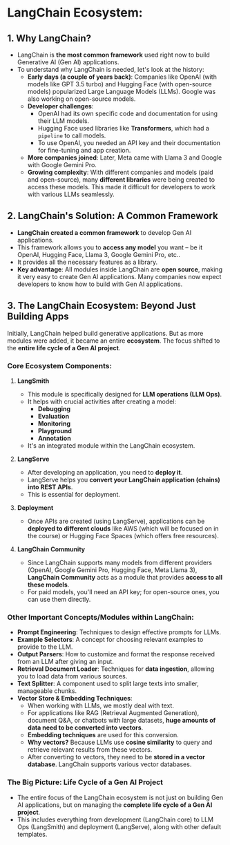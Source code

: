 # LangChain Ecosystem: 

## 1. Why LangChain?

*   LangChain is **the most common framework** used right now to build Generative AI (Gen AI) applications.
*   To understand why LangChain is needed, let's look at the history:
    *   **Early days (a couple of years back)**: Companies like OpenAI (with models like GPT 3.5 turbo) and Hugging Face (with open-source models) popularized Large Language Models (LLMs). Google was also working on open-source models.
    *   **Developer challenges**:
        *   OpenAI had its own specific code and documentation for using their LLM models.
        *   Hugging Face used libraries like **Transformers**, which had a `pipeline` to call models.
        *   To use OpenAI, you needed an API key and their documentation for fine-tuning and app creation.
    *   **More companies joined**: Later, Meta came with Llama 3 and Google with Google Gemini Pro.
    *   **Growing complexity**: With different companies and models (paid and open-source), many **different libraries** were being created to access these models. This made it difficult for developers to work with various LLMs seamlessly.

## 2. LangChain's Solution: A Common Framework

*   **LangChain created a common framework** to develop Gen AI applications.
*   This framework allows you to **access any model** you want – be it OpenAI, Hugging Face, Llama 3, Google Gemini Pro, etc..
*   It provides all the necessary features as a library.
*   **Key advantage**: All modules inside LangChain are **open source**, making it very easy to create Gen AI applications. Many companies now expect developers to know how to build with Gen AI applications.

## 3. The LangChain Ecosystem: Beyond Just Building Apps

Initially, LangChain helped build generative applications. But as more modules were added, it became an entire **ecosystem**. The focus shifted to the **entire life cycle of a Gen AI project**.

### Core Ecosystem Components:

1.  **LangSmith**
    *   This module is specifically designed for **LLM operations (LLM Ops)**.
    *   It helps with crucial activities after creating a model:
        *   **Debugging**
        *   **Evaluation**
        *   **Monitoring**
        *   **Playground**
        *   **Annotation**
    *   It's an integrated module within the LangChain ecosystem.

2.  **LangServe**
    *   After developing an application, you need to **deploy it**.
    *   LangServe helps you **convert your LangChain application (chains) into REST APIs**.
    *   This is essential for deployment.

3.  **Deployment**
    *   Once APIs are created (using LangServe), applications can be **deployed to different clouds** like AWS (which will be focused on in the course) or Hugging Face Spaces (which offers free resources).

4.  **LangChain Community**
    *   Since LangChain supports many models from different providers (OpenAI, Google Gemini Pro, Hugging Face, Meta Llama 3), **LangChain Community** acts as a module that provides **access to all these models**.
    *   For paid models, you'll need an API key; for open-source ones, you can use them directly.

### Other Important Concepts/Modules within LangChain:

*   **Prompt Engineering**: Techniques to design effective prompts for LLMs.
*   **Example Selectors**: A concept for choosing relevant examples to provide to the LLM.
*   **Output Parsers**: How to customize and format the response received from an LLM after giving an input.
*   **Retrieval Document Loader**: Techniques for **data ingestion**, allowing you to load data from various sources.
*   **Text Splitter**: A component used to split large texts into smaller, manageable chunks.
*   **Vector Store & Embedding Techniques**:
    *   When working with LLMs, we mostly deal with text.
    *   For applications like RAG (Retrieval Augmented Generation), document Q&A, or chatbots with large datasets, **huge amounts of data need to be converted into vectors**.
    *   **Embedding techniques** are used for this conversion.
    *   **Why vectors?** Because LLMs use **cosine similarity** to query and retrieve relevant results from these vectors.
    *   After converting to vectors, they need to be **stored in a vector database**. LangChain supports various vector databases.

### The Big Picture: Life Cycle of a Gen AI Project

*   The entire focus of the LangChain ecosystem is not just on building Gen AI applications, but on managing the **complete life cycle of a Gen AI project**.
*   This includes everything from development (LangChain core) to LLM Ops (LangSmith) and deployment (LangServe), along with other default templates.